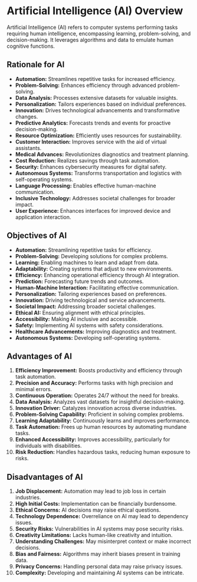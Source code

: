 # Artificial Intelligence (AI) Overview

Artificial Intelligence (AI) refers to computer systems performing tasks requiring human intelligence, encompassing learning, problem-solving, and decision-making. It leverages algorithms and data to emulate human cognitive functions.

## Rationale for AI

- **Automation:** Streamlines repetitive tasks for increased efficiency.
- **Problem-Solving:** Enhances efficiency through advanced problem-solving.
- **Data Analysis:** Processes extensive datasets for valuable insights.
- **Personalization:** Tailors experiences based on individual preferences.
- **Innovation:** Drives technological advancements and transformative changes.
- **Predictive Analytics:** Forecasts trends and events for proactive decision-making.
- **Resource Optimization:** Efficiently uses resources for sustainability.
- **Customer Interaction:** Improves service with the aid of virtual assistants.
- **Medical Advances:** Revolutionizes diagnostics and treatment planning.
- **Cost Reduction:** Realizes savings through task automation.
- **Security:** Enhances cybersecurity measures for digital safety.
- **Autonomous Systems:** Transforms transportation and logistics with self-operating systems.
- **Language Processing:** Enables effective human-machine communication.
- **Inclusive Technology:** Addresses societal challenges for broader impact.
- **User Experience:** Enhances interfaces for improved device and application interaction.

## Objectives of AI

- **Automation:** Streamlining repetitive tasks for efficiency.
- **Problem-Solving:** Developing solutions for complex problems.
- **Learning:** Enabling machines to learn and adapt from data.
- **Adaptability:** Creating systems that adjust to new environments.
- **Efficiency:** Enhancing operational efficiency through AI integration.
- **Prediction:** Forecasting future trends and outcomes.
- **Human-Machine Interaction:** Facilitating effective communication.
- **Personalization:** Tailoring experiences based on preferences.
- **Innovation:** Driving technological and service advancements.
- **Societal Impact:** Addressing broader societal challenges.
- **Ethical AI:** Ensuring alignment with ethical principles.
- **Accessibility:** Making AI inclusive and accessible.
- **Safety:** Implementing AI systems with safety considerations.
- **Healthcare Advancements:** Improving diagnostics and treatment.
- **Autonomous Systems:** Developing self-operating systems.

## Advantages of AI

1. **Efficiency Improvement:** Boosts productivity and efficiency through task automation.
2. **Precision and Accuracy:** Performs tasks with high precision and minimal errors.
3. **Continuous Operation:** Operates 24/7 without the need for breaks.
4. **Data Analysis:** Analyzes vast datasets for insightful decision-making.
5. **Innovation Driver:** Catalyzes innovation across diverse industries.
6. **Problem-Solving Capability:** Proficient in solving complex problems.
7. **Learning Adaptability:** Continuously learns and improves performance.
8. **Task Automation:** Frees up human resources by automating mundane tasks.
9. **Enhanced Accessibility:** Improves accessibility, particularly for individuals with disabilities.
10. **Risk Reduction:** Handles hazardous tasks, reducing human exposure to risks.

## Disadvantages of AI

1. **Job Displacement:** Automation may lead to job loss in certain industries.
2. **High Initial Costs:** Implementation can be financially burdensome.
3. **Ethical Concerns:** AI decisions may raise ethical questions.
4. **Technology Dependence:** Overreliance on AI may lead to dependency issues.
5. **Security Risks:** Vulnerabilities in AI systems may pose security risks.
6. **Creativity Limitations:** Lacks human-like creativity and intuition.
7. **Understanding Challenges:** May misinterpret context or make incorrect decisions.
8. **Bias and Fairness:** Algorithms may inherit biases present in training data.
9. **Privacy Concerns:** Handling personal data may raise privacy issues.
10. **Complexity:** Developing and maintaining AI systems can be intricate.